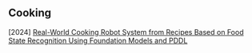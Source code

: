 ## Cooking

[2024] [Real-World Cooking Robot System from Recipes Based on Food State Recognition Using Foundation Models and PDDL](https://arxiv.org/abs/2410.02874)